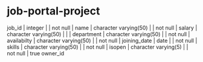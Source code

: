 # job-portal-project


job_id       | integer               |           | not null | 
 name         | character varying(50) |           | not null | 
 salary       | character varying(50) |           |          | 
 department   | character varying(50) |           | not null | 
 availabilty  | character varying(50) |           | not null | 
 joining_date | date                  |           | not null | 
 skills       | character varying(50) |           | not null | 
 isopen       | character varying(5)  |           | not null | true
 owner_id   
